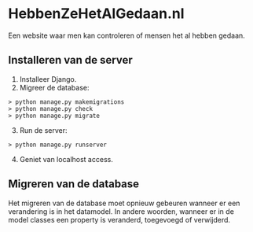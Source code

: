 # HebbenZeHetAlGedaan.nl
Een website waar men kan controleren of mensen het al hebben gedaan.

## Installeren van de server
1. Installeer Django.
2. Migreer de database:
  ```
  > python manage.py makemigrations
  > python manage.py check
  > python manage.py migrate
  ```
3. Run de server:
  ```
  > python manage.py runserver
  ```
4. Geniet van localhost access.

## Migreren van de database
Het migreren van de database moet opnieuw gebeuren wanneer er een verandering is in het datamodel.
In andere woorden, wanneer er in de model classes een property is veranderd, toegevoegd of verwijderd.
